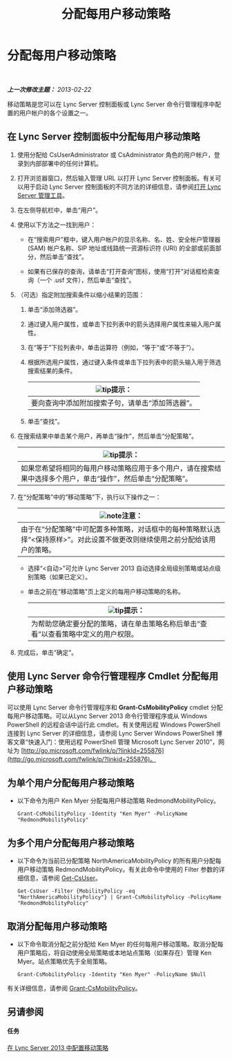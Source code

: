 ﻿---
title: 分配每用户移动策略
TOCTitle: 分配每用户移动策略
ms:assetid: d8bf997f-4bc7-48d3-973b-323505f55e9d
ms:mtpsurl: https://technet.microsoft.com/zh-cn/library/JJ721902(v=OCS.15)
ms:contentKeyID: 49888635
ms.date: 05/19/2016
mtps_version: v=OCS.15
ms.translationtype: HT
---

# 分配每用户移动策略

 

_**上一次修改主题：** 2013-02-22_

移动策略是您可以在 Lync Server 控制面板或 Lync Server 命令行管理程序中配置的用户帐户的各个设置之一。

## 在 Lync Server 控制面板中分配每用户移动策略

1.  使用分配给 CsUserAdministrator 或 CsAdministrator 角色的用户帐户，登录到内部部署中的任何计算机。

2.  打开浏览器窗口，然后输入管理 URL 以打开 Lync Server 控制面板。有关可以用于启动 Lync Server 控制面板的不同方法的详细信息，请参阅[打开 Lync Server 管理工具](lync-server-2013-open-lync-server-administrative-tools.md)。

3.  在左侧导航栏中，单击“用户”。

4.  使用以下方法之一找到用户：
    
      - 在“搜索用户”框中，键入用户帐户的显示名称、名、姓、安全帐户管理器 (SAM) 帐户名称、SIP 地址或线路统一资源标识符 (URI) 的全部或前面部分，然后单击“查找”。
    
      - 如果有已保存的查询，请单击“打开查询”图标，使用“打开”对话框检索查询（一个 .usf 文件），然后单击“查找”。

5.  （可选）指定附加搜索条件以缩小结果的范围：
    
    1.  单击“添加筛选器”。
    
    2.  通过键入用户属性，或单击下拉列表中的箭头选择用户属性来输入用户属性。
    
    3.  在“等于”下拉列表中，单击运算符（例如，“等于”或“不等于”）。
    
    4.  根据所选用户属性，通过键入条件或单击下拉列表中的箭头输入用于筛选搜索结果的条件。
        
        <table>
        <thead>
        <tr class="header">
        <th><img src="images/Gg398094.tip(OCS.15).gif" title="tip" alt="tip" />提示：</th>
        </tr>
        </thead>
        <tbody>
        <tr class="odd">
        <td>要向查询中添加附加搜索子句，请单击“添加筛选器”。</td>
        </tr>
        </tbody>
        </table>
    
    5.  单击“查找”。

6.  在搜索结果中单击某个用户，再单击“操作”，然后单击“分配策略”。
    
    <table>
    <thead>
    <tr class="header">
    <th><img src="images/Gg398094.tip(OCS.15).gif" title="tip" alt="tip" />提示：</th>
    </tr>
    </thead>
    <tbody>
    <tr class="odd">
    <td>如果您希望将相同的每用户移动策略应用于多个用户，请在搜索结果中选择多个用户，单击“操作”，然后单击“分配策略”。</td>
    </tr>
    </tbody>
    </table>


7.  在“分配策略”中的“移动策略”下，执行以下操作之一：
    
    <table>
    <thead>
    <tr class="header">
    <th><img src="images/Dn783119.note(OCS.15).gif" title="note" alt="note" />注意：</th>
    </tr>
    </thead>
    <tbody>
    <tr class="odd">
    <td>由于在“分配策略”中可配置多种策略，对话框中的每种策略默认选择“&lt;保持原样&gt;”。对此设置不做更改则继续使用之前分配给该用户的策略。</td>
    </tr>
    </tbody>
    </table>
    
      - 选择“\<自动\>”可允许 Lync Server 2013 自动选择全局级别策略或站点级别策略（如果已定义）。
    
      - 单击之前在“移动策略”页上定义的每用户移动策略的名称。
        
        <table>
        <thead>
        <tr class="header">
        <th><img src="images/Gg398094.tip(OCS.15).gif" title="tip" alt="tip" />提示：</th>
        </tr>
        </thead>
        <tbody>
        <tr class="odd">
        <td>为帮助您确定要分配的策略，请在单击策略名称后单击“查看”以查看策略中定义的用户权限。</td>
        </tr>
        </tbody>
        </table>


8.  完成后，单击“确定”。

## 使用 Lync Server 命令行管理程序 Cmdlet 分配每用户移动策略

可以使用 Lync Server 命令行管理程序和 **Grant-CsMobilityPolicy** cmdlet 分配每用户移动策略。可以从Lync Server 2013 命令行管理程序或从 Windows PowerShell 的远程会话中运行此 cmdlet。有关使用远程 Windows PowerShell 连接到 Lync Server 的详细信息，请参阅 Lync Server Windows PowerShell 博客文章“快速入门：使用远程 PowerShell 管理 Microsoft Lync Server 2010”，网址为 [http://go.microsoft.com/fwlink/p/?linkId=255876](http://go.microsoft.com/fwlink/p/?linkid=255876)。

## 为单个用户分配每用户移动策略

  - 以下命令为用户 Ken Myer 分配每用户移动策略 RedmondMobilityPolicy。
    
        Grant-CsMobilityPolicy -Identity "Ken Myer" -PolicyName "RedmondMobilityPolicy"

## 为多个用户分配每用户移动策略

  - 以下命令为当前已分配策略 NorthAmericaMobilityPolicy 的所有用户分配每用户移动策略 RedmondMobilityPolicy。有关此命令中使用的 Filter 参数的详细信息，请参阅 [Get-CsUser](https://docs.microsoft.com/en-us/powershell/module/skype/Get-CsUser)。
    
        Get-CsUser -Filter {MobilityPolicy -eq "NorthAmericaMobilityPolicy"} | Grant-CsMobilityPolicy -PolicyName "RedmondMobilityPolicy"

## 取消分配每用户移动策略

  - 以下命令取消分配之前分配给 Ken Myer 的任何每用户移动策略。取消分配每用户策略后，将自动使用全局策略或本地站点策略（如果存在）管理 Ken Myer。站点策略优先于全局策略。
    
        Grant-CsMobilityPolicy -Identity "Ken Myer" -PolicyName $Null

有关详细信息，请参阅 [Grant-CsMobilityPolicy](https://docs.microsoft.com/en-us/powershell/module/skype/Grant-CsMobilityPolicy)。

## 另请参阅

#### 任务

[在 Lync Server 2013 中配置移动策略](lync-server-2013-configuring-mobility-policy.md)

